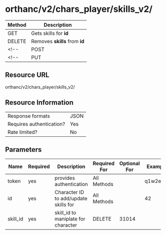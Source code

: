 # orthanc/v2/chars_player/skills_v2/

| Method | Description                    |
| ------ | ------------------------------ |
| GET    | Gets skills for **id**         |
| DELETE | Removes **skills** from **id** |
| <!--   | POST                           | Adds **skills** for **id**             | --> |
| <!--   | PUT                            | Replaces value of **skills** on **id** | --> |

## Resource URL
orthanc/v2/chars_player/skills_v2/

## Resource Information
|                          |      |
| ------------------------ | ---- |
| Response formats         | JSON |
| Requires authentication? | Yes  |
| Rate limited?            | No   |

## Parameters
| Name     | Required | Description                           | Required For | Optional For | Example  |
| -------- | -------- | ------------------------------------- | ------------ | ------------ | -------- |
| token    | yes      | provides authentication               | All Methods  |              | q1w2e3r4 |
| id       | yes      | Character ID to add/update skills for | All Methods  |              | 42       |
| skill_id | yes      | skill_id to maniplate for character   | DELETE       | 31014        |          |


